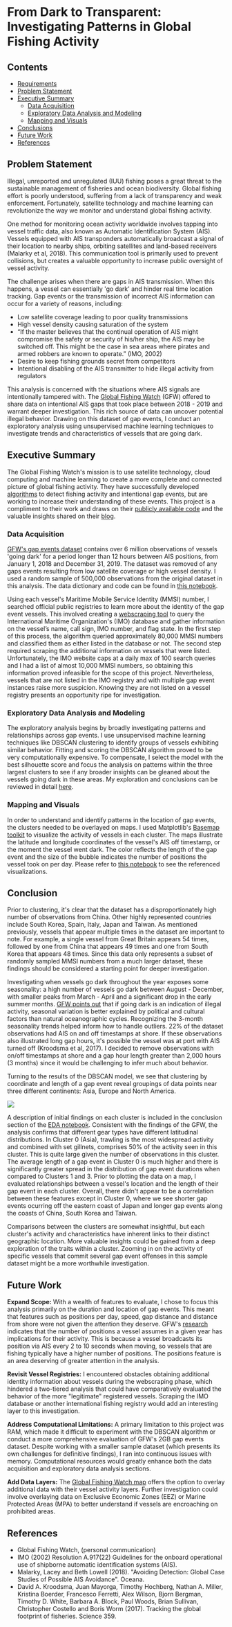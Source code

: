 # From Dark to Transparent: Investigating Patterns in Global Fishing Activity

## Contents
- [Requirements](https://github.com/jessicarose00/Capstone/blob/master/requirements.txt)
- [Problem Statement](#Problem-Statement)
- [Executive Summary](#Executive-Summary)
    - [Data Acquisition](#Data-Acquisition)
    - [Exploratory Data Analysis and Modeling](#Exploratory-Data-Analysis-and-Modeling)
    - [Mapping and Visuals](#Mapping-and-Visuals)
- [Conclusions](#Conclusion)
- [Future Work](#Future-Work)
- [References](#References)

## Problem Statement
Illegal, unreported and unregulated (IUU) fishing poses a great threat to the sustainable management of fisheries and ocean biodiversity. Global fishing effort is poorly understood, suffering from a lack of transparency and weak enforcement. Fortunately, satellite technology and machine learning can revolutionize the way we monitor and understand global fishing activity.

One method for monitoring ocean activity worldwide involves tapping into vessel traffic data, also known as Automatic Identification System (AIS). Vessels equipped with AIS transponders automatically broadcast a signal of their location to nearby ships, orbiting satellites and land-based receivers (Malarky et al, 2018). This communication tool is primarily used to prevent collisions, but creates a valuable opportunity to increase public oversight of vessel activity.  

The challenge arises when there are gaps in AIS transmission. When this happens, a vessel can essentially 'go dark' and hinder real time location tracking. Gap events or the transmission of incorrect AIS information can occur for a variety of reasons, including:
- Low satellite coverage leading to poor quality transmissions
- High vessel density causing saturation of the system
- “If the master believes that the continual operation of AIS might compromise the safety or security of his/her ship, the AIS may be switched off. This might be the case in sea areas where pirates and armed robbers are known to operate.” (IMO, 2002)
- Desire to keep fishing grounds secret from competitors
- Intentional disabling of the AIS transmitter to hide illegal activity from regulators

This analysis is concerned with the situations where AIS signals are intentionally tampered with. The [Global Fishing Watch](https://globalfishingwatch.org/) (GFW) offered to share data on intentional AIS gaps that took place between 2018 - 2019 and warrant deeper investigation. This rich source of data can uncover potential illegal behavior. Drawing on this dataset of gap events, I conduct an exploratory analysis using unsupervised machine learning techniques to investigate trends and characteristics of vessels that are going dark.

## Executive Summary
The Global Fishing Watch's mission is to use satellite technology, cloud computing and machine learning to create a more complete and connected picture of global fishing activity. They have successfully developed [algorithms](https://globalfishingwatch.org/datasets-and-code/fishing-detection-models/) to detect fishing activity and intentional gap events, but are working to increase their understanding of these events. This project is a compliment to their work and draws on their [publicly available code](https://globalfishingwatch.org/datasets-and-code/) and the valuable insights shared on their [blog](https://globalfishingwatch.org/blog/). 

### Data Acquisition
[GFW's gap events dataset](#References) contains over 6 million observations of vessels 'going dark' for a period longer than 12 hours between AIS positions, from January 1, 2018 and December 31, 2019. The dataset was removed of any gaps events resulting from low satellite coverage or high vessel density. I used a random sample of 500,000 observations from the original dataset in this analysis. The data dictionary and code can be found in [this notebook](https://github.com/jessicarose00/Capstone/blob/master/code/01_Data_Acquisition_RawGapEvents.ipynb). 

Using each vessel's Maritime Mobile Service Identity (MMSI) number, I searched official public registries to learn more about the identity of the gap event vessels. This involved creating a [webscraping tool](https://github.com/jessicarose00/Capstone/blob/master/code/02_Data_Acquisition_Scraping.ipynb) to query the International Maritime Organization's (IMO) database and gather information on the vessel’s name, call sign, IMO number, and flag state. In the first step of this process, the algorithm queried approximately 80,000 MMSI numbers and classified them as either listed in the database or not. The second step required scraping the additional information on vessels that were listed. Unfortunately, the IMO website caps at a daily max of 100 search queries and I had a list of almost 10,000 MMSI numbers, so obtaining this information proved infeasible for the scope of this project. Nevertheless, vessels that are not listed in the IMO registry and with multiple gap event instances raise more suspicion. Knowing they are not listed on a vessel registry presents an opportunity ripe for investigation.

### Exploratory Data Analysis and Modeling
The exploratory analysis begins by broadly investigating patterns and relationships across gap events. I use unsupervised machine learning techniques like DBSCAN clustering to identify groups of vessels exhibiting similar behavior. Fitting and scoring the DBSCAN algorithm proved to be very computationally expensive. To compensate, I select the model with the best silhouette score and focus the analysis on patterns within the three largest clusters to see if any broader insights can be gleaned about the vessels going dark in these areas. My exploration and conclusions can be reviewed in detail [here](https://github.com/jessicarose00/Capstone/blob/master/code/03_EDA.ipynb).

### Mapping and Visuals
In order to understand and identify patterns in the location of gap events, the clusters needed to be overlayed on maps. I used Matplotlib's [Basemap toolkit](https://matplotlib.org/basemap/) to visualize the activity of vessels in each cluster. The maps illustrate the latitude and longitude coordinates of the vessel's AIS off timestamp, or the moment the vessel went dark. The color reflects the length of the gap event and the size of the bubble indicates the number of positions the vessel took on per day. Please refer to [this notebook](https://github.com/jessicarose00/Capstone/blob/master/code/04_Visualization.ipynb) to see the referenced visualizations.

## Conclusion
Prior to clustering, it's clear that the dataset has a disproportionately high number of observations from China. Other highly represented countries include South Korea, Spain, Italy, Japan and Taiwan. As mentioned previously, vessels that appear multiple times in the dataset are important to note. For example, a single vessel from Great Britain appears 54 times, followed by one from China that appears 49 times and one from South Korea that appears 48 times. Since this data only represents a subset of randomly sampled MMSI numbers from a much larger dataset, these findings should be considered a starting point for deeper investigation.  

Investigating when vessels go dark throughout the year exposes some seasonality: a high number of vessels go dark between August - December, with smaller peaks from March - April and a significant drop in the early summer months. [GFW points out](https://globalfishingwatch.org/research/dynamics-global-fishing-fleet-interactive/) that if going dark is an indication of illegal activity, seasonal variation is better explained by political and cultural factors than natural oceanographic cycles. Recognizing the 3-month seasonality trends helped inform how to handle outliers. 22% of the dataset observations had AIS on and off timestamps at shore. If these observations also illustrated long gap hours, it's possible the vessel was at port with AIS turned off (Kroodsma et al, 2017). I decided to remove observations with on/off timestamps at shore and a gap hour length greater than 2,000 hours (3 months) since it would be challenging to infer much about behavior.

Turning to the results of the DBSCAN model, we see that clustering by coordinate and length of a gap event reveal groupings of data points near three different continents: Asia, Europe and North America.

![](images/Global_Map.png)

A description of initial findings on each cluster is included in the conclusion section of the [EDA notebook](https://github.com/jessicarose00/Capstone/blob/master/code/03_EDA.ipynb). Consistent with the findings of the GFW, the analysis confirms that different gear types have different latitudinal distributions. In Cluster 0 (Asia), trawling is the most widespread activity and combined with set gillnets, comprises 50% of the activity seen in this cluster. This is quite large given the number of observations in this cluster. The average length of a gap event in Cluster 0 is much higher and there is significantly greater spread in the distribution of gap event durations when compared to Clusters 1 and 3. Prior to plotting the data on a map, I evaluated relationships between a vessel's location and the length of their gap event in each cluster. Overall, there didn't appear to be a correlation between these features except in Cluster 0, where we see shorter gap events ocurring off the eastern coast of Japan and longer gap events along the coasts of China, South Korea and Taiwan.  

Comparisons between the clusters are somewhat insightful, but each cluster's activity and characteristics have inherent links to their distinct geographic location. More valuable insights could be gained from a deep exploration of the traits within a cluster. Zooming in on the activity of specific vessels that commit several gap event offenses in this sample dataset might be a more worthwhile investigation.   

## Future Work

**Expand Scope:** With a wealth of features to evaluate, I chose to focus this analysis primarily on the duration and location of gap events. This meant that features such as positions per day, speed, gap distance and distance from shore were not given the attention they deserve. GFW's [research](https://globalfishingwatch.org/data-blog/updated-fishing-lists-version-0-2/) indicates that the number of positions a vessel assumes in a given year has implications for their activity. This is because a vessel broadcasts its position via AIS every 2 to 10 seconds when moving, so vessels that are fishing typically have a higher number of positions. The positions feature is an area deserving of greater attention in the analysis.  

**Revisit Vessel Registries:** I encountered obstacles obtaining additional identity information about vessels during the webscraping phase, which hindered a two-tiered analysis that could have comparatively evaluated the behavior of the more "legitimate" registered vessels. Scraping the IMO database or another international fishing registry would add an interesting layer to this investigation.   

**Address Computational Limitations:** A primary limitation to this project was RAM, which made it difficult to experiment with the DBSCAN algorithm or conduct a more comprehensive evaluation of GFW's 2GB gap events dataset. Despite working with a smaller sample dataset (which presents its own challenges for definitive findings), I ran into continuous issues with memory. Computational resources would greatly enhance both the data acquisition and exploratory data analysis sections.  

**Add Data Layers:** The [Global Fishing Watch map](https://globalfishingwatch.org/our-map/) offers the option to overlay additional data with their vessel activity layers. Further investigation could involve overlaying data on Exclusive Economic Zones (EEZ) or Marine Protected Areas (MPA) to better understand if vessels are encroaching on prohibited areas.  

## References
- Global Fishing Watch, (personal communication)
- IMO (2002) Resolution A.917(22) Guidelines for the onboard operational use of shipborne automatic identification systems (AIS).  
- Malarky, Lacey and Beth Lowell (2018). "Avoiding Detection: Global Case Studies of Possible AIS Avoidance". Oceana.   
- David A. Kroodsma, Juan Mayorga, Timothy Hochberg, Nathan A. Miller, Kristina Boerder, Francesco Ferretti, Alex Wilson, Bjorn Bergman, Timothy D. White, Barbara A. Block, Paul Woods, Brian Sullivan, Christopher Costello and Boris Worm (2017). Tracking the global footprint of fisheries. Science 359.


